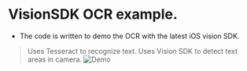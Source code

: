 # VisionSDK OCR example.

* The code is written to demo the OCR with the latest iOS vision SDK.
> Uses Tesseract to recognize text.
> Uses Vision SDK to detect text areas in camera.
![Demo](https://github.com/kasimok/VISION-SDK-OCR/blob/master/giphy.gif)
